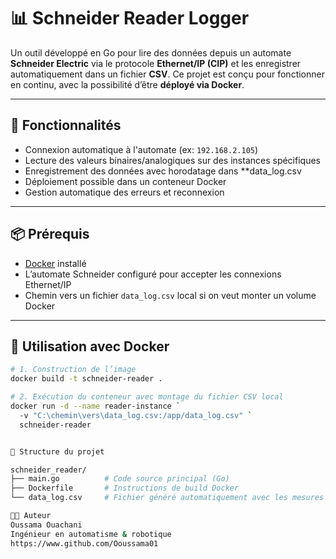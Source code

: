 # 📊 Schneider Reader Logger

Un outil développé en Go pour lire des données depuis un automate **Schneider Electric** via le protocole **Ethernet/IP (CIP)** et les enregistrer automatiquement dans un fichier **CSV**. Ce projet est conçu pour fonctionner en continu, avec la possibilité d’être **déployé via Docker**.

---

## 🚀 Fonctionnalités

- Connexion automatique à l'automate (ex: `192.168.2.105`)
- Lecture des valeurs binaires/analogiques sur des instances spécifiques
- Enregistrement des données avec horodatage dans **data_log.csv
- Déploiement possible dans un conteneur Docker
- Gestion automatique des erreurs et reconnexion

---

## 📦 Prérequis

- [Docker](https://www.docker.com/) installé
- L’automate Schneider configuré pour accepter les connexions Ethernet/IP
- Chemin vers un fichier `data_log.csv` local si on veut monter un volume Docker

---

## 🐳 Utilisation avec Docker

```bash
# 1. Construction de l’image
docker build -t schneider-reader .

# 2. Exécution du conteneur avec montage du fichier CSV local
docker run -d --name reader-instance `
  -v "C:\chemin\vers\data_log.csv:/app/data_log.csv" `
  schneider-reader


🧱 Structure du projet

schneider_reader/
├── main.go          # Code source principal (Go)
├── Dockerfile       # Instructions de build Docker
└── data_log.csv     # Fichier généré automatiquement avec les mesures

👨‍💻 Auteur
Oussama Ouachani
Ingénieur en automatisme & robotique
https://www.github.com/Ooussama01
